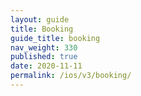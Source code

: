 ```yaml
---
layout: guide
title: Booking
guide_title: booking
nav_weight: 330
published: true
date: 2020-11-11
permalink: /ios/v3/booking/
---
```


